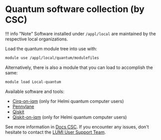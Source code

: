 # Quantum software collection (by CSC)

!!! info "Note"
    Software installed under `/appl/local` are maintained by the respective
    local organizations.

Load the quantum module tree into use with:

```bash
module use /appl/local/quantum/modulefiles
```

Alternatively, there is also a module that you can load to accomplish the
same:

```bash
module load Local-quantum
```

Available software and tools:

* [Cirq-on-iqm](https://docs.csc.fi/apps/cirq-on-iqm/)
  (only for Helmi quantum computer users)
* [Pennylane](https://docs.csc.fi/apps/pennylane/)
* [Qiskit](https://docs.csc.fi/apps/qiskit/)
* [Qiskit-on-iqm](https://docs.csc.fi/apps/qiskit-on-iqm/)
  (only for Helmi quantum computer users)


See more information in [Docs CSC](https://docs.csc.fi/apps/by_discipline/#quantum).
If you encounter any issues, don't hesitate to contact the
[LUMI User Support Team](https://lumi-supercomputer.eu/user-support/need-help/).
